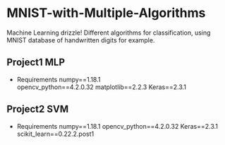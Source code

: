 # MNIST-with-Multiple-Algorithms
Machine Learning drizzle! Different algorithms for classification, using MNIST database of handwritten digits for example.
## Project1 MLP
* Requirements
numpy==1.18.1<br>
opencv_python==4.2.0.32
matplotlib==2.2.3
Keras==2.3.1
## Project2 SVM
* Requirements
numpy==1.18.1
opencv_python==4.2.0.32
Keras==2.3.1
scikit_learn==0.22.2.post1
